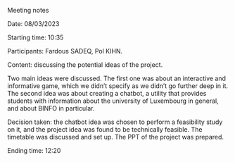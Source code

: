 Meeting notes

Date: 08/03/2023

Starting time: 10:35

Participants: Fardous SADEQ, Pol KIHN.

Content: discussing the potential ideas of the project.

Two main ideas were discussed.
The first one was about an interactive and informative game, which we didn’t specify as we didn’t go further deep in it.
The second idea was about creating a chatbot, a utility that provides students with information about the university of Luxembourg in general, and about BINFO in particular.

Decision taken: the chatbot idea was chosen to perform a feasibility study on it, and the project idea was found to be technically feasible.
The timetable was discussed and set up. The PPT of the project was prepared.

Ending time: 12:20
